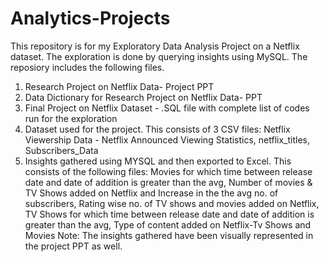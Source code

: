 # Analytics-Projects
This repository is for my Exploratory Data Analysis Project on a Netflix dataset. The exploration is done by querying insights using MySQL. 
The reposiory includes the following files. 
1. Research Project on Netflix Data- Project PPT 
2. Data Dictionary for Research Project on Netflix Data- PPT
3. Final Project on Netflix Dataset - .SQL file with complete list of codes run for the exploration 
4. Dataset used for the project. This consists of 3 CSV files: Netflix Viewership Data - Netflix Announced Viewing Statistics, netflix_titles, Subscribers_Data
5. Insights gathered using MYSQL and then exported to Excel. This consists of the following files: Movies for which time between release date and date of addition is greater than the avg, Number of movies & TV Shows added on Netflix and Increase in the the avg no. of subscribers, Rating wise no. of TV shows and movies added on Netflix, TV Shows for which time between release date and date of addition is greater than the avg, Type of content added on Netflix-Tv Shows and Movies
Note: The insights gathered have been visually represented in the project PPT as well. 
